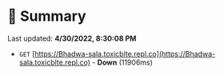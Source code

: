 # 📖 Summary
Last updated: **4/30/2022, 8:30:08 PM**

- `GET` [https://Bhadwa-sala.toxicblte.repl.co](https://Bhadwa-sala.toxicblte.repl.co) - **Down** (11906ms)
